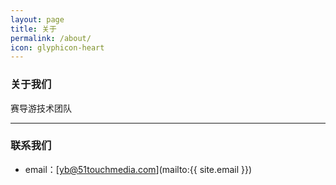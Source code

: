 ```yaml
---
layout: page
title: 关于
permalink: /about/
icon: glyphicon-heart
---
```


### 关于我们

赛导游技术团队   

---

### 联系我们

* email：[yb@51touchmedia.com](mailto:{{ site.email }})
